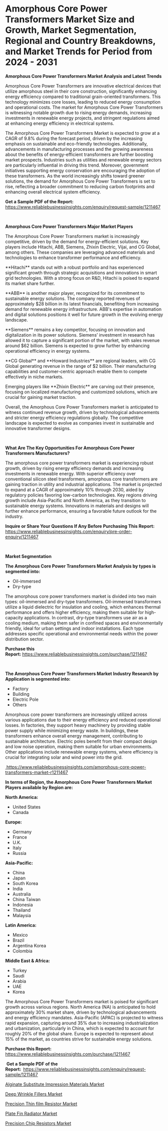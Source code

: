 <p><h1>Amorphous Core Power Transformers Market Size and Growth, Market Segmentation, Regional and Country Breakdowns, and Market Trends for Period from 2024 -  2031</h1></p><p><strong>Amorphous Core Power Transformers Market Analysis and Latest Trends</strong></p>
<p><p>Amorphous Core Power Transformers are innovative electrical devices that utilize amorphous steel in their core construction, significantly enhancing energy efficiency compared to traditional grain-oriented transformers. This technology minimizes core losses, leading to reduced energy consumption and operational costs. The market for Amorphous Core Power Transformers is witnessing notable growth due to rising energy demands, increasing investments in renewable energy projects, and stringent regulations aimed at enhancing energy efficiency in electrical systems.</p><p>The Amorphous Core Power Transformers Market is expected to grow at a CAGR of 9.8% during the forecast period, driven by the increasing emphasis on sustainable and eco-friendly technologies. Additionally, advancements in manufacturing processes and the growing awareness about the benefits of energy-efficient transformers are further boosting market prospects. Industries such as utilities and renewable energy sectors are particularly influential in driving this trend. Moreover, government initiatives supporting energy conservation are encouraging the adoption of these transformers. As the world increasingly shifts toward greener solutions, the demand for Amorphous Core Power Transformers is set to rise, reflecting a broader commitment to reducing carbon footprints and enhancing overall electrical system efficiency.</p></p>
<p><strong>Get a Sample PDF of the Report:&nbsp;</strong> <a href="https://www.reliablebusinessinsights.com/enquiry/request-sample/1211467?utm_campaign=1119&utm_medium=2&utm_source=Github&utm_content=ia&utm_term=05102024&utm_id=amorphous-core-power-transformers">https://www.reliablebusinessinsights.com/enquiry/request-sample/1211467</a></p>
<p>&nbsp;</p>
<p><strong>Amorphous Core Power Transformers Major Market Players</strong></p>
<p><p>The Amorphous Core Power Transformers market is increasingly competitive, driven by the demand for energy-efficient solutions. Key players include Hitachi, ABB, Siemens, Zhixin Electric, Vijai, and CG Global, among others. These companies are leveraging advanced materials and technologies to enhance transformer performance and efficiency.</p><p>**Hitachi** stands out with a robust portfolio and has experienced significant growth through strategic acquisitions and innovations in smart grid technologies. With a strong focus on R&D, Hitachi is poised to expand its market share further.</p><p>**ABB** is another major player, recognized for its commitment to sustainable energy solutions. The company reported revenues of approximately $28 billion in its latest financials, benefiting from increasing demand for renewable energy infrastructure. ABB's expertise in automation and digital solutions positions it well for future growth in the evolving energy landscape.</p><p>**Siemens** remains a key competitor, focusing on innovation and digitalization in its power solutions. Siemens’ investment in research has allowed it to capture a significant portion of the market, with sales revenue around $62 billion. Siemens is expected to grow further by enhancing operational efficiency in energy systems.</p><p>**CG Global** and **Howard Industries** are regional leaders, with CG Global generating revenue in the range of $2 billion. Their manufacturing capabilities and customer-centric approach enable them to compete effectively in niche markets.</p><p>Emerging players like **Zhixin Electric** are carving out their presence, focusing on localized manufacturing and customized solutions, which are crucial for gaining market traction.</p><p>Overall, the Amorphous Core Power Transformers market is anticipated to witness continued revenue growth, driven by technological advancements and stricter energy efficiency regulations globally. The competitive landscape is expected to evolve as companies invest in sustainable and innovative transformer designs.</p></p>
<p>&nbsp;</p>
<p><strong>What Are The Key Opportunities For Amorphous Core Power Transformers Manufacturers?</strong></p>
<p><p>The amorphous core power transformers market is experiencing robust growth, driven by rising energy efficiency demands and increasing investments in renewable energy. With superior efficiency over conventional silicon steel transformers, amorphous core transformers are gaining traction in utility and industrial applications. The market is projected to expand at a CAGR of approximately 10% through 2030, aided by regulatory policies favoring low-carbon technologies. Key regions driving growth include Asia-Pacific and North America, as they transition to sustainable energy systems. Innovations in materials and designs will further enhance performance, ensuring a favorable future outlook for the industry.</p></p>
<p><strong>Inquire or Share Your Questions If Any Before Purchasing This Report:</strong> <a href="https://www.reliablebusinessinsights.com/enquiry/pre-order-enquiry/1211467?utm_campaign=1119&utm_medium=2&utm_source=Github&utm_content=ia&utm_term=05102024&utm_id=amorphous-core-power-transformers">https://www.reliablebusinessinsights.com/enquiry/pre-order-enquiry/1211467</a></p>
<p>&nbsp;</p>
<p><strong>Market Segmentation</strong></p>
<p><strong>The Amorphous Core Power Transformers Market Analysis by types is segmented into:</strong></p>
<p><ul><li>Oil-immersed</li><li>Dry-type</li></ul></p>
<p><p>The amorphous core power transformers market is divided into two main types: oil-immersed and dry-type transformers. Oil-immersed transformers utilize a liquid dielectric for insulation and cooling, which enhances thermal performance and offers higher efficiency, making them suitable for high-capacity applications. In contrast, dry-type transformers use air as a cooling medium, making them safer in confined spaces and environmentally friendly, ideal for urban settings and indoor installations. Each type addresses specific operational and environmental needs within the power distribution sector.</p></p>
<p><strong>Purchase this Report:&nbsp;</strong><a href="https://www.reliablebusinessinsights.com/purchase/1211467?utm_campaign=1119&utm_medium=2&utm_source=Github&utm_content=ia&utm_term=05102024&utm_id=amorphous-core-power-transformers">https://www.reliablebusinessinsights.com/purchase/1211467</a></p>
<p>&nbsp;</p>
<p><strong>The Amorphous Core Power Transformers Market Industry Research by Application is segmented into:</strong></p>
<p><ul><li>Factory</li><li>Building</li><li>Electric Pole</li><li>Others</li></ul></p>
<p><p>Amorphous core power transformers are increasingly utilized across various applications due to their energy efficiency and reduced operational losses. In factories, they support heavy machinery by providing stable power supply while minimizing energy waste. In buildings, these transformers enhance overall energy management, contributing to sustainable architecture. Electric poles benefit from their compact design and low noise operation, making them suitable for urban environments. Other applications include renewable energy systems, where efficiency is crucial for integrating solar and wind power into the grid.</p></p>
<p><a href="https://www.reliablebusinessinsights.com/amorphous-core-power-transformers-market-r1211467?utm_campaign=1119&utm_medium=2&utm_source=Github&utm_content=ia&utm_term=05102024&utm_id=amorphous-core-power-transformers">&nbsp;https://www.reliablebusinessinsights.com/amorphous-core-power-transformers-market-r1211467</a></p>
<p><strong>In terms of Region, the Amorphous Core Power Transformers Market Players available by Region are:</strong></p>
<p>
    <p> <strong> North America: </strong>
        <ul>
            <li>United States</li>
            <li>Canada</li>
        </ul>
        </p> 
    <p> <strong> Europe: </strong>
        <ul>
            <li>Germany</li>
            <li>France</li>
            <li>U.K.</li>
            <li>Italy</li>
            <li>Russia</li>
        </ul>
        </p> 
    <p> <strong> Asia-Pacific: </strong>
        <ul>
            <li>China</li>
            <li>Japan</li>
            <li>South Korea</li>
            <li>India</li>
            <li>Australia</li>
            <li>China Taiwan</li>
            <li>Indonesia</li>
            <li>Thailand</li>
            <li>Malaysia</li>
        </ul>
        </p> 
    <p> <strong> Latin America: </strong>
        <ul>
            <li>Mexico</li>
            <li>Brazil</li>
            <li>Argentina Korea</li>
            <li>Colombia</li>
        </ul>
        </p> 
    <p> <strong> Middle East & Africa: </strong>
        <ul>
            <li>Turkey</li>
            <li>Saudi</li>
            <li>Arabia</li>
            <li>UAE</li>
            <li>Korea</li>
        </ul>
    </p>
    </p>
<p><p>The Amorphous Core Power Transformers market is poised for significant growth across various regions. North America (NA) is anticipated to hold approximately 30% market share, driven by technological advancements and energy efficiency mandates. Asia-Pacific (APAC) is projected to witness rapid expansion, capturing around 35% due to increasing industrialization and urbanization, particularly in China, which is expected to account for roughly 20% of the global share. Europe is expected to represent about 15% of the market, as countries strive for sustainable energy solutions.</p></p>
<p><strong>Purchase this Report: </strong><a href="https://www.reliablebusinessinsights.com/purchase/1211467?utm_campaign=1119&utm_medium=2&utm_source=Github&utm_content=ia&utm_term=05102024&utm_id=amorphous-core-power-transformers">https://www.reliablebusinessinsights.com/purchase/1211467</a></p>
<p>&nbsp;<strong>Get a Sample PDF of the Report:&nbsp;&nbsp;</strong><a href="https://www.reliablebusinessinsights.com/enquiry/request-sample/1211467?utm_campaign=1119&utm_medium=2&utm_source=Github&utm_content=ia&utm_term=05102024&utm_id=amorphous-core-power-transformers">https://www.reliablebusinessinsights.com/enquiry/request-sample/1211467</a></p>
<p><strong></strong></p>
<p><p><a href="https://github.com/Dritamusajz475/Market-Research-Report-List-1/blob/main/alginate-substitute-impression-materials-market.md?utm_campaign=1119&utm_medium=2&utm_source=Github&utm_content=ia&utm_term=05102024&utm_id=amorphous-core-power-transformers">Alginate Substitute Impression Materials Market</a></p><p><a href="https://github.com/irfadac/Market-Research-Report-List-5/blob/main/deep-wrinkle-fillers-market.md?utm_campaign=1119&utm_medium=2&utm_source=Github&utm_content=ia&utm_term=05102024&utm_id=amorphous-core-power-transformers">Deep Wrinkle Fillers Market</a></p><p><a href="https://issuu.com/reportprime-2/docs/precision-thin-film-resistor-market_ba5ee7c6276c47?utm_campaign=1119&utm_medium=2&utm_source=Github&utm_content=ia&utm_term=05102024&utm_id=amorphous-core-power-transformers">Precision Thin film Resistor Market</a></p><p><a href="https://www.linkedin.com/pulse/key-drivers-plate-fin-radiator-market-trends-future-outlook-m92kc?utm_campaign=1119&utm_medium=2&utm_source=Github&utm_content=ia&utm_term=05102024&utm_id=amorphous-core-power-transformers">Plate Fin Radiator Market</a></p><p><a href="https://issuu.com/reportprime-2/docs/precision-chip-resistors-market-siz_311ec912870f40?utm_campaign=1119&utm_medium=2&utm_source=Github&utm_content=ia&utm_term=05102024&utm_id=amorphous-core-power-transformers">Precision Chip Resistors Market</a></p></p>